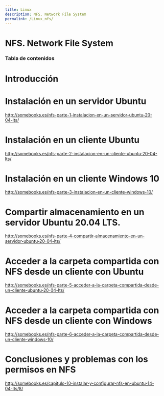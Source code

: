 ```yaml
---
title: Linux
description: NFS. Network File System
permalink: /Linux_nfs/
---
```


<h1>NFS. Network File System</h1>

<h3>Tabla de contenidos</h3>

# Introducción

# Instalación en un servidor Ubuntu

http://somebooks.es/nfs-parte-1-instalacion-en-un-servidor-ubuntu-20-04-lts/


# Instalación en un cliente Ubuntu

http://somebooks.es/nfs-parte-2-instalacion-en-un-cliente-ubuntu-20-04-lts/


# Instalación en un cliente Windows 10

http://somebooks.es/nfs-parte-3-instalacion-en-un-cliente-windows-10/


# Compartir almacenamiento en un servidor Ubuntu 20.04 LTS.

http://somebooks.es/nfs-parte-4-compartir-almacenamiento-en-un-servidor-ubuntu-20-04-lts/


# Acceder a la carpeta compartida con NFS desde un cliente con Ubuntu

http://somebooks.es/nfs-parte-5-acceder-a-la-carpeta-compartida-desde-un-cliente-ubuntu-20-04-lts/


# Acceder a la carpeta compartida con NFS desde un cliente con Windows

http://somebooks.es/nfs-parte-6-acceder-a-la-carpeta-compartida-desde-un-cliente-windows-10/

# Conclusiones y problemas con los permisos en NFS

http://somebooks.es/capitulo-10-instalar-y-configurar-nfs-en-ubuntu-14-04-lts/8/